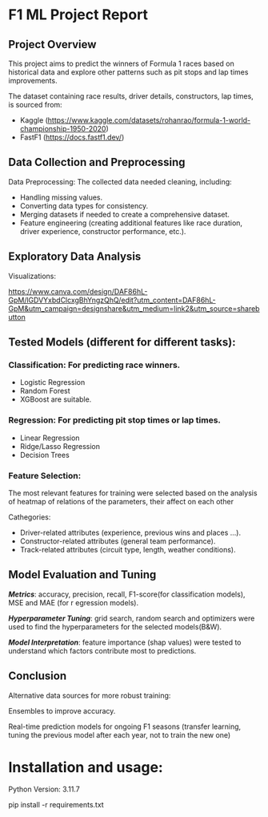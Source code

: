 # F1 ML Project Report

## Project Overview
This project aims to predict the winners of Formula 1 races based on historical data and explore other patterns such as pit stops and lap times improvements. 

The dataset containing race results, driver details, constructors, lap times, is sourced from:
- Kaggle (https://www.kaggle.com/datasets/rohanrao/formula-1-world-championship-1950-2020)
- FastF1 (https://docs.fastf1.dev/)


## Data Collection and Preprocessing

Data Preprocessing: The collected data needed cleaning, including:

- Handling missing values.
- Converting data types for consistency.
- Merging datasets if needed to create a comprehensive dataset.
- Feature engineering (creating additional features like race duration, driver experience, constructor performance, etc.).

  
## Exploratory Data Analysis

Visualizations: 

https://www.canva.com/design/DAF86hL-GpM/lGDVYxbdClcxgBhYngzQhQ/edit?utm_content=DAF86hL-GpM&utm_campaign=designshare&utm_medium=link2&utm_source=sharebutton


## Tested Models (different for different tasks): 

### Classification: For predicting race winners. 
- Logistic Regression
- Random Forest
- XGBoost are suitable.
  
### Regression: For predicting pit stop times or lap times. 

- Linear Regression
- Ridge/Lasso Regression
- Decision Trees
  
### Feature Selection: 
The most relevant features for training were selected based on the analysis of heatmap of relations of the parameters, their affect on each other

Cathegories:

- Driver-related attributes (experience, previous wins and places ...).
- Constructor-related attributes (general team performance).
- Track-related attributes (circuit type, length, weather conditions).

## Model Evaluation and Tuning

*__Metrics__*: accuracy, precision, recall, F1-score(for classification models),  MSE and MAE (for r egression models).

*__Hyperparameter Tuning__*:  grid search, random search and optimizers were used to find the hyperparameters for the selected models(B&W).

*__Model Interpretation__*: feature importance (shap values) were tested to understand which factors contribute most to predictions.


## Conclusion

Alternative data sources for more robust training: 

Ensembles to improve accuracy.

Real-time prediction models for ongoing F1 seasons (transfer learning, tuning the previous model after each year, not to train the new one)


# Installation and usage:

Python Version: 3.11.7

pip install -r requirements.txt


